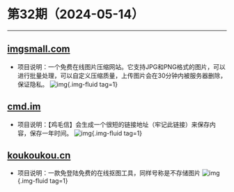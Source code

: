 # 第32期（2024-05-14）

---
## [imgsmall.com](https://imgsmall.com)
- 项目说明：一个免费在线图片压缩网站。它支持JPG和PNG格式的图片，可以进行批量处理，可以自定义压缩质量，上传图片会在30分钟内被服务器删除，保证隐私。
![img](https://mirror.ghproxy.com/https://raw.githubusercontent.com/xiaoxuan6/weekly/main/docs/static/images/2024-05-14/1715668019.png){.img-fluid tag=1}

## [cmd.im](https://cmd.im)
- 项目说明：【鸡毛信】会生成一个很短的链接地址（牢记此链接）来保存内容，保存一年时间。
![img](https://mirror.ghproxy.com/https://raw.githubusercontent.com/xiaoxuan6/weekly/main/docs/static/images/2024-05-14/1715680961.png){.img-fluid tag=1}

## [koukoukou.cn](https://koukoukou.cn)
- 项目说明：一款免登陆免费的在线抠图工具，同样号称是不存储图片
![img](https://mirror.ghproxy.com/https://raw.githubusercontent.com/xiaoxuan6/weekly/main/docs/static/images/2024-05-14/1715681392.png){.img-fluid tag=1}
